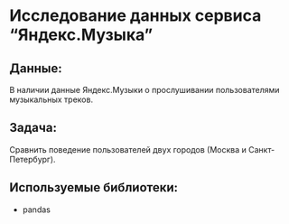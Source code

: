 # Исследование данных сервиса “Яндекс.Музыка”
## Данные:
В наличии данные Яндекс.Музыки о прослушивании пользователями музыкальных треков.
## Задача:
Сравнить поведение пользователей двух городов (Москва и Санкт-Петербург).
## Используемые библиотеки:
- pandas
